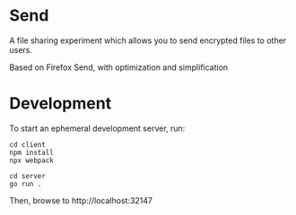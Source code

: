 # Send

A file sharing experiment which allows you to send encrypted files to other users.

Based on Firefox Send, with optimization and simplification

# Development

To start an ephemeral development server, run:

```shell
cd client
npm install
npx webpack

cd server
go run .
```

Then, browse to http://localhost:32147
